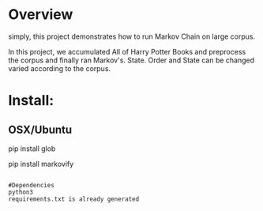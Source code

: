 # Overview
simply, this project demonstrates how to run Markov Chain on large corpus.


In this project, we accumulated All of Harry Potter Books and preprocess the corpus and finally ran Markov's.
State. Order and State can be changed varied according to the corpus.





# Install:
## OSX/Ubuntu

pip install glob

pip install markovify
```

#Dependencies
python3
requirements.txt is already generated
